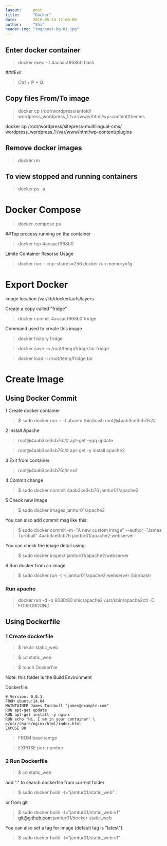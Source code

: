 ```yaml
---
layout:     post
title:      "Docker"
date:       2016-05-14 12:00:00
author:     "Shi"
header-img: "img/post-bg-01.jpg"
---
```




## Enter docker container

> docker exec -it 4acaacf968b0 bash


###Exit
> Ctrl + P + Q

## Copy files From/To image
> docker cp /root/wordpress/enfold/ wordpress_wordpress_1:/var/www/html/wp-content/themes

 docker cp /root/wordpress/sitepress-multilingual-cms/ wordpress_wordpress_1:/var/www/html/wp-content/plugins

## Remove docker images 

>docker rm

## To view stopped and running containers

>docker ps -a

# Docker Compose 


>docker-compose ps


##Top process running on the container

>docker top 4acaacf968b0

Limite Container Resorse Usage 
> docker run --cup-shares=256
>docker run memory=1g

# Export Docker

Image location
/var/lib/docker/aufs/layers

Create a copy called "fridge"

>docker commit 4acaacf968b0 fridge

Command used to create this image

>docker history fridge

>docker save -o /root/temp/fridge.tar fridge


>docker load -i /root/temp/fridge.tar

# Create Image

## Using Docker Commit

1 Create docker container

>$ sudo docker run -i -t ubuntu /bin/bash
>root@4aab3ce3cb76:/#

2 Install Apache

>root@4aab3ce3cb76:/# apt-get -yqq update

>root@4aab3ce3cb76:/# apt-get -y install apache2

3 Exit from container

>root@4aab3ce3cb76:/# exit

4 Commit change

>$ sudo docker commit 4aab3ce3cb76 jamtur01/apache2

5 Check new image

>$ sudo docker images jamtur01/apache2

You can also add commit msg like this:

>$ sudo docker commit -m="A new custom image" --author="James Turnbull" 4aab3ce3cb76 jamtur01/apache2:webserver

You can check the image detail using:

>$ sudo docker inspect jamtur01/apache2:webserver

6 Run docker from an image

>$ sudo docker run -t -i jamtur01/apache2:webserver /bin/bash




### Run apache
>docker run -d -p 8080:80 shic/apache2 /usr/sbin/apache2ctl -D FOREGROUND



## Using Dockerfile

### 1 Create dockerfile

>$ mkdir static_web

>$ cd static_web

>$ touch Dockerfile

Note: this folder is the Build Environment

Dockerfile:

```
# Version: 0.0.1
FROM ubuntu:14.04
MAINTAINER James Turnbull "james@example.com"
RUN apt-get update
RUN apt-get install -y nginx
RUN echo 'Hi, I am in your container' \
>/usr/share/nginx/html/index.html
EXPOSE 80

```

> FROM base iamge

>EXPOSE port number

### 2 Run Dockerfile

>$ cd static_web

add "." to search dockerfile from current folder

>$ sudo docker build -t="jamtur01/static_web" .

or from git 

> $ sudo docker build -t="jamtur01/static_web:v1" git@github.com:jamtur01/docker-static_web

You can also set a tag for image (default tag is "latest"):

>$ sudo docker build -t="jamtur01/static_web:v1" .

